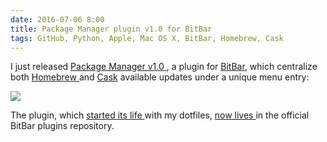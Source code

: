 ```yaml
---
date: 2016-07-06 8:00
title: Package Manager plugin v1.0 for BitBar
tags: GitHub, Python, Apple, Mac OS X, BitBar, Homebrew, Cask
---
```


I just released [Package Manager v1.0
](https://getbitbar.com/plugins/Dev/Homebrew/package_manager.7h.py), a plugin
for [BitBar](https://getbitbar.com/), which centralize both [Homebrew
](http://brew.sh/) and [Cask](https://caskroom.github.io/) available updates
under a unique menu entry:

![](/uploads/2016/package_manager_plugin_bitbar_v1_screenshot.png)

The plugin, which [started its life
](https://github.com/kdeldycke/dotfiles/blob/master/dotfiles-osx/.bitbar/package_manager.7h.py)
with my dotfiles, [now lives
](https://github.com/matryer/bitbar-plugins/blob/master/Dev/Homebrew/package_manager.7h.py)
in the official BitBar plugins repository.
